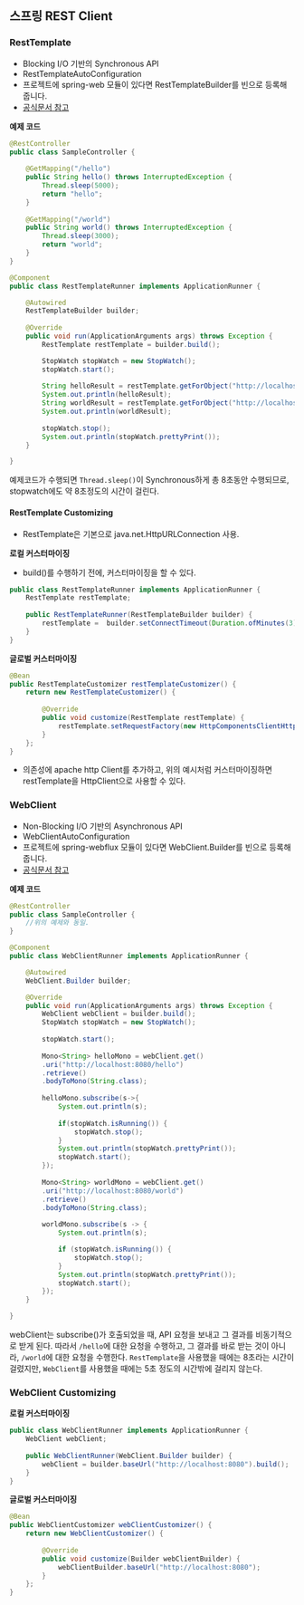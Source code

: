 ## 스프링 REST Client

### RestTemplate

- Blocking I/O 기반의 Synchronous API
- RestTemplateAutoConfiguration
- 프로젝트에 spring-web 모듈이 있다면 RestTemplateBuilder를 빈으로 등록해 줍니다.
- [공식문서 참고](https://docs.spring.io/spring/docs/current/spring-framework-reference/integration.html#rest-client-access)

**예제 코드**

```java
@RestController
public class SampleController {
	
	@GetMapping("/hello")
	public String hello() throws InterruptedException {
		Thread.sleep(5000);
		return "hello";
	}
	
	@GetMapping("/world")
	public String world() throws InterruptedException {
		Thread.sleep(3000);
		return "world";
	}
}
```

```java
@Component
public class RestTemplateRunner implements ApplicationRunner {

	@Autowired
	RestTemplateBuilder builder;
	
	@Override
	public void run(ApplicationArguments args) throws Exception {
		RestTemplate restTemplate = builder.build();

		StopWatch stopWatch = new StopWatch();
		stopWatch.start();
		
		String helloResult = restTemplate.getForObject("http://localhost:8080/hello", String.class);
		System.out.println(helloResult);
		String worldResult = restTemplate.getForObject("http://localhost:8080/world", String.class);
		System.out.println(worldResult);
		
		stopWatch.stop();
		System.out.println(stopWatch.prettyPrint());
	}

}
```

예제코드가 수행되면 `Thread.sleep()`이 Synchronous하게 총 8초동안 수행되므로, stopwatch에도 약 8초정도의 시간이 걸린다.

#### RestTemplate Customizing

- RestTemplate은 기본으로 java.net.HttpURLConnection 사용.

**로컬 커스터마이징**

- build()를 수행하기 전에, 커스터마이징을 할 수 있다.

```java
public class RestTemplateRunner implements ApplicationRunner {
	RestTemplate restTemplate;
	
	public RestTemplateRunner(RestTemplateBuilder builder) {
		restTemplate =  builder.setConnectTimeout(Duration.ofMinutes(3)).build();
	}
}
```

**글로벌 커스터마이징**

```java
@Bean
public RestTemplateCustomizer restTemplateCustomizer() {
    return new RestTemplateCustomizer() {
        
        @Override
        public void customize(RestTemplate restTemplate) {
            restTemplate.setRequestFactory(new HttpComponentsClientHttpRequestFactory());
        }
    };
}
```

- 의존성에 apache http Client를 추가하고, 위의 예시처럼 커스터마이징하면 restTemplate을 HttpClient으로 사용할 수 있다.

### WebClient

- Non-Blocking I/O 기반의 Asynchronous API
- WebClientAutoConfiguration
- 프로젝트에 spring-webflux 모듈이 있다면 WebClient.Builder를 빈으로 등록해 줍니다.
- [공식문서 참고](https://docs.spring.io/spring/docs/current/spring-framework-reference/web-reactive.html#webflux-client)

**예제 코드**

```java
@RestController
public class SampleController {
    //위의 예제와 동일.
}
```

```java
@Component
public class WebClientRunner implements ApplicationRunner {

	@Autowired
	WebClient.Builder builder;

	@Override
	public void run(ApplicationArguments args) throws Exception {
		WebClient webClient = builder.build();
		StopWatch stopWatch = new StopWatch();
		
		stopWatch.start();
		
		Mono<String> helloMono = webClient.get()
		.uri("http://localhost:8080/hello")
		.retrieve()
		.bodyToMono(String.class);
		
		helloMono.subscribe(s->{
			System.out.println(s);
			
			if(stopWatch.isRunning()) {
				stopWatch.stop();
			}
			System.out.println(stopWatch.prettyPrint());
			stopWatch.start();
		});
		
		Mono<String> worldMono = webClient.get()
		.uri("http://localhost:8080/world")
		.retrieve()
		.bodyToMono(String.class);
		
		worldMono.subscribe(s -> {
			System.out.println(s);

			if (stopWatch.isRunning()) {
				stopWatch.stop();
			}
			System.out.println(stopWatch.prettyPrint());
			stopWatch.start();
		});
	}

}
```

webClient는 subscribe()가 호출되었을 때, API 요청을 보내고 그 결과를 비동기적으로 받게 된다. 따라서 `/hello`에 대한 요청을 수행하고, 그 결과를 바로 받는 것이 아니라, `/world`에 대한 요청을 수행한다. `RestTemplate`을 사용했을 때에는 8초라는 시간이 걸렸지만, `WebClient`를 사용했을 때에는 5초 정도의 시간밖에 걸리지 않는다. 

### WebClient Customizing

**로컬 커스터마이징**

```java
public class WebClientRunner implements ApplicationRunner {
	WebClient webClient;
	
	public WebClientRunner(WebClient.Builder builder) {
		webClient = builder.baseUrl("http://localhost:8080").build();
	}
}
```

**글로벌 커스터마이징**

```java
@Bean
public WebClientCustomizer webClientCustomizer() {
    return new WebClientCustomizer() {
        
        @Override
        public void customize(Builder webClientBuilder) {
            webClientBuilder.baseUrl("http://localhost:8080");
        }
    };
}
```
